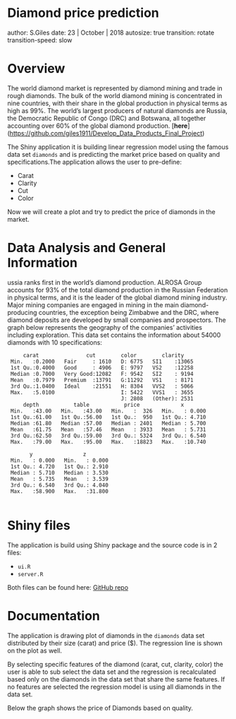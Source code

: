 

Diamond price prediction
========================================================
author: S.Giles
date: 23 | October |   2018
autosize: true
transition: rotate
transition-speed: slow

Overview
========================================================
The world diamond market is represented by diamond mining and trade in rough diamonds. The bulk of the world diamond mining is concentrated in nine countries, with their share in the global production in physical terms as high as 99%. The world’s largest producers of natural diamonds are Russia, the Democratic Republic of Congo (DRC) and Botswana, all together accounting over 60% of the global diamond production. [**here**] (https://github.com/giles1911/Develop_Data_Products_Final_Project)

The Shiny application it is building linear regression model using the famous data set `diamonds` and is predicting the market price based on quality and specifications.The application allows the user to pre-define:
- Carat
- Clarity
- Cut
- Color

Now we will create a plot and try to predict the price of diamonds in the market.

Data Analysis and General Information
========================================================

ussia ranks first in the world’s diamond production. ALROSA Group accounts for 93% of the total diamond production in the Russian Federation in physical terms, and it is the leader of the global diamond mining industry. Major mining companies are engaged in mining in the main diamond-producing countries, the exception being Zimbabwe and the DRC, where diamond deposits are developed by small companies and prospectors. The graph below represents the geography of the companies’ activities including exploration.
This data set contains the information about 54000 diamonds with 10 specifications:



```
     carat               cut        color        clarity     
 Min.   :0.2000   Fair     : 1610   D: 6775   SI1    :13065  
 1st Qu.:0.4000   Good     : 4906   E: 9797   VS2    :12258  
 Median :0.7000   Very Good:12082   F: 9542   SI2    : 9194  
 Mean   :0.7979   Premium  :13791   G:11292   VS1    : 8171  
 3rd Qu.:1.0400   Ideal    :21551   H: 8304   VVS2   : 5066  
 Max.   :5.0100                     I: 5422   VVS1   : 3655  
                                    J: 2808   (Other): 2531  
     depth           table           price             x         
 Min.   :43.00   Min.   :43.00   Min.   :  326   Min.   : 0.000  
 1st Qu.:61.00   1st Qu.:56.00   1st Qu.:  950   1st Qu.: 4.710  
 Median :61.80   Median :57.00   Median : 2401   Median : 5.700  
 Mean   :61.75   Mean   :57.46   Mean   : 3933   Mean   : 5.731  
 3rd Qu.:62.50   3rd Qu.:59.00   3rd Qu.: 5324   3rd Qu.: 6.540  
 Max.   :79.00   Max.   :95.00   Max.   :18823   Max.   :10.740  
                                                                 
       y                z         
 Min.   : 0.000   Min.   : 0.000  
 1st Qu.: 4.720   1st Qu.: 2.910  
 Median : 5.710   Median : 3.530  
 Mean   : 5.735   Mean   : 3.539  
 3rd Qu.: 6.540   3rd Qu.: 4.040  
 Max.   :58.900   Max.   :31.800  
                                  
```

Shiny files
========================================================

The application is build using Shiny package and the source code is in 2 files:
- `ui.R`
- `server.R`

Both files can be found here: [GitHub repo](https://github.com/giles1911/Develop_Data_Products_Final_Project)

Documentation
========================================================

The application is drawing plot of diamonds in the `diamonds` data set distributed by their size (carat) and price ($). The regression line is shown on the plot as well. 

By selecting specific features of the diamond (carat, cut, clarity, color) the user is able to sub select the data set and the regression is recalculated based only on the diamonds in the data set that share the same features. If no features are selected the regression model is using all diamonds in the data set.

Below the graph shows the price of Diamonds based on quality.

